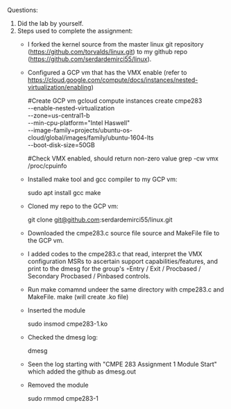 Questions:

1) Did the lab by yourself.
2) Steps used to complete the assignment:
	- I forked the kernel source from the master linux git repository (https://github.com/torvalds/linux.git) to my github repo (https://github.com/serdardemirci55/linux).

	- Configured a GCP vm that has the VMX enable (refer to https://cloud.google.com/compute/docs/instances/nested-virtualization/enabling)

	  	#Create GCP vm
	  	gcloud compute instances create cmpe283 \
	  	--enable-nested-virtualization \
	  	--zone=us-central1-b \
	  	--min-cpu-platform="Intel Haswell" \
	  	--image-family=projects/ubuntu-os-cloud/global/images/family/ubuntu-1604-lts \
	  	--boot-disk-size=50GB

	  	#Check VMX enabled, should return non-zero value
  		grep -cw vmx /proc/cpuinfo

  	- Installed make tool and gcc compiler to my GCP vm:

  		sudo apt install gcc make

  	- Cloned my repo to the GCP vm:

  		git clone git@github.com:serdardemirci55/linux.git

  	- Downloaded the cmpe283.c source file source and MakeFile file to the GCP vm.

  	- I added codes to the cmpe283.c that read, interpret the VMX configuration MSRs to ascertain support capabilities/features, and print to the dmesg for the group's ◦Entry / Exit / Procbased / Secondary Procbased / Pinbased controls.

  	- Run make comamnd undeer the same directory with cmpe283.c and MakeFile.
  		make (will create .ko file)

  	- Inserted the module

  		sudo insmod cmpe283-1.ko 

  	- Checked the dmesg log:

  		dmesg

  	- Seen the log starting with "CMPE 283 Assignment 1 Module Start" which added the github as dmesg.out

  	- Removed the module

  		sudo rmmod cmpe283-1


